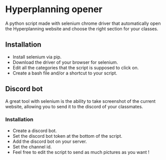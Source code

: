 
# Hyperplanning opener

A python script made with selenium chrome driver that automatically open the Hyperplanning website and choose the right section for your classes.



## Installation

- Install selenium via pip.
- Download the driver of your browser for selenium.
- Edit all the categories that the script is supposed to click on.
- Create a bash file and/or a shortcut to your script.


    
## Discord bot

A great tool with selenium is the ability to take screenshot of the current website, allowing you to send it to the discord of your classmates.

### Installation

- Create a discord bot.
- Set the discord bot token at the bottom of the script.
- Add the discord bot on your server.
- Set the channel id.
- Feel free to edit the script to send as much pictures as you want !